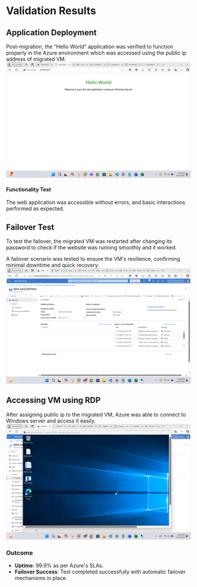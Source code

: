
# Validation Results

## Application Deployment
Post-migration, the “Hello World” application was verified to function properly in the Azure environment which was accessed using the public ip address of migrated VM.
![Alt text](Screenshots/Milestone6%20Validation%20and%20Failover/1.%20Accessing%20webpage%20using%20VM%20public%20ip.png )

#### Functionality Test
The web application was accessible without errors, and basic interactions performed as expected.

## Failover Test
To test the failover, the migrated VM was restarted after changing its password to check if the website was running smoothly and it worked.

A failover scenario was tested to ensure the VM's resilience, confirming minimal downtime and quick recovery.
![Alt text](Screenshots/Milestone6%20Validation%20and%20Failover/4.%20Failover%20details.png )

## Accessing VM using RDP
After assigning public ip to the migrated VM, Azure was able to connect to Windows server and access it easily.
![Alt text](Screenshots/Milestone5%20VM%20migration%20execution/36.%20Accessing%20VM%20through%20RDP.png)

### Outcome
- **Uptime**: 99.9% as per Azure's SLAs.
- **Failover Success**: Test completed successfully with automatic failover mechanisms in place.
